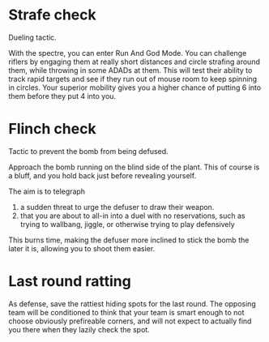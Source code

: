 # Strafe check
Dueling tactic.

With the spectre, you can enter Run And God Mode. You can challenge riflers by engaging them at really short distances and circle strafing around them, while throwing in some ADADs at them. This will test their ability to track rapid targets and see if they run out of mouse room to keep spinning in circles. Your superior mobility gives you a higher chance of putting 6 into them before they put 4 into you.

# Flinch check
Tactic to prevent the bomb from being defused.

Approach the bomb running on the blind side of the plant. This of course is a bluff, and you hold back just before revealing yourself.

The aim is to telegraph
1. a sudden threat to urge the defuser to draw their weapon.
2. that you are about to all-in into a duel with no reservations, such as trying to wallbang, jiggle, or otherwise trying to play defensively

 This burns time, making the defuser more inclined to stick the bomb the later it is, allowing you to shoot them easier.

 # Last round ratting
 As defense, save the rattiest hiding spots for the last round. The opposing team will be conditioned to think that your team is smart enough to not choose obviously prefireable corners, and will not expect to actually find you there when they lazily check the spot.
